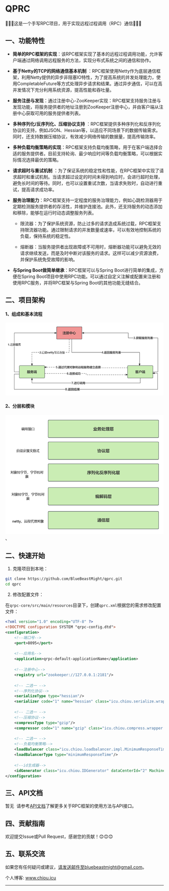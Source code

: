 # QPRC

 🚀🚀🚀这是一个手写RPC项目，用于实现远程过程调用（RPC）通信🚀🚀🚀

## 一、功能特性

- **简单的RPC框架的实现**：该RPC框架实现了基本的远程过程调用功能，允许客户端通过网络调用远程服务的方法，实现分布式系统之间的通信和协作。
- **基于Netty的TCP的网络通信基本机制**
  ：RPC框架使用Netty作为底层通信框架，利用Netty提供的异步非阻塞IO特性，为了提高系统的并发处理能力，使用CompletableFuture等方式处理异步请求和结果。通过异步通信，可以在高并发情况下充分利用系统资源，提高性能和吞吐量。
- **服务注册与发现**：通过注册中心-ZooKeeper实现：RPC框架支持服务注册与发现功能，将服务提供者的地址注册到ZooKeeper注册中心，并由客户端从注册中心获取可用的服务提供者列表。
- **多种序列化/反序列化、压缩协议支持**
  ：RPC框架提供多种序列化和反序列化协议的支持，例如JSON、Hessian等，以适应不同场景下的数据传输需求。同时，还支持数据压缩协议，有效减少网络传输的数据量，提高传输效率。
- **多种负载均衡策略的实现**：RPC框架支持负载均衡策略，用于在客户端选择合适的服务提供者。目前支持轮询、最少响应时间等负载均衡策略，可以根据实际情况选择最优的策略。
- **请求超时与重试机制**
  ：为了保证系统的稳定性和性能，在RPC框架中实现了请求超时和重试机制。当请求超过设定的时间未得到响应时，会进行超时处理，避免长时间的等待。同时，也可以设置重试次数，当请求失败时，自动进行重试，提高请求成功率。
- **服务治理能力**：RPC框架支持一定程度的服务治理能力，例如心跳检测器用于定期检测服务提供者的存活性，并维护连接池。此外，还支持服务的动态添加和移除，能够在运行时动态调整服务列表。
    - 限流器：为了保护系统资源，防止过多的请求造成系统过载，RPC框架支持限流器功能。通过限制请求的并发数量或速率，可以有效地控制系统的负载，保持系统的稳定性。

    - 熔断器：当服务提供者出现故障或不可用时，熔断器功能可以避免无效的请求继续发送，而是及时中断对该服务的请求。这样可以减少资源浪费，并保护系统免受故障的影响。

- **与Spring Boot做简单继承**：RPC框架可以与Spring Boot进行简单的集成，方便在Spring
  Boot项目中使用RPC功能。可以通过自定义注解或配置来注册和使用RPC服务，并将RPC框架与Spring Boot的其他功能无缝结合。

## 二、项目架构

#### 1、组成和基本流程

![makeup](img/makeup.png)

#### 2、分层和模块

![layering](img/layering.png)、

## 二、快速开始

1. 克隆项目到本地：

```bash
git clone https://github.com/BlueBeastMight/qprc.git
cd qprc
```

2. 修改配置文件：

在`qrpc-core/src/main/resources`目录下，创建`qprc.xml`根据您的需求修改配置文件：

```xml
<?xml version="1.0" encoding="UTF-8" ?>
<!DOCTYPE configuration SYSTEM "qrpc-config.dtd">
<configuration>
    <!--端口号-->
    <port>8095</port>

    <!--应用名-->
    <application>qrpc-default-applicationName</application>

    <!--注册中心-->
    <registry url="zookeeper://127.0.0.1:2181"/>

    <!-- 二选一 -->
    <!--序列化协议-->
    <serializeType type="hessian"/>
    <serializer code="1" name="hessian" class="icu.chiou.serialize.wrapper.impl.HessianSerializer"/>

    <!-- 二选一 -->
    <!--压缩协议-->
    <compressType type="gzip"/>
    <compressor code="1" name="gzip" class="icu.chiou.compress.wrapper.impl.GzipCompressor"/>

    <!-- 二选一 -->
    <!--负载均衡策略-->
    <loadBalancer class="icu.chiou.loadbalancer.impl.MinimumResponseTimeLoadBalancer"/>
    <loadBalancerType type="minimumResponseTime"/>

    <!--id生成器-->
    <idGenerator class="icu.chiou.IDGenerator" dataCenterId="2" MachineId="4"/>
</configuration>
```

## 三、API文档

 暂无
​ 请参考[API文档](docs/API.md)了解更多关于RPC框架的使用方法与API接口。

## 四、贡献指南

 欢迎提交Issue或Pull Request，感谢您的贡献！😊😊😊

## 五、联系交流

 如果您有任何疑问或建议，请发送邮件至bluebeastmight@gmail.com。

 个人博客: www.chiou.icu

---

